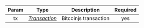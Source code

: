 | Param | Type |      Description      | Required |
| :---: | :--: | :-------------------: | :------: |
|  tx   | [*Transaction*](/docs/dev-resources/documentation/javascript-sdk-ref/types#transaction) | Bitcoinjs transaction |   yes    |
